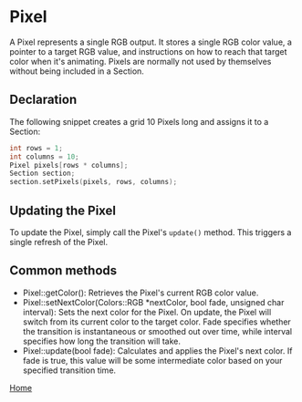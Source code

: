 # Pixel
A Pixel represents a single RGB output. It stores a single RGB color value, a pointer to a target RGB value, and instructions on how to reach that target color when it's animating. Pixels are normally not used by themselves without being included in a Section.

## Declaration
The following snippet creates a grid 10 Pixels long and assigns it to a Section:
```c++
int rows = 1;
int columns = 10;
Pixel pixels[rows * columns];
Section section;
section.setPixels(pixels, rows, columns);
```

## Updating the Pixel
To update the Pixel, simply call the Pixel's `update()` method. This triggers a single refresh of the Pixel.

## Common methods
* Pixel::getColor(): Retrieves the Pixel's current RGB color value.
* Pixel::setNextColor(Colors::RGB \*nextColor, bool fade, unsigned char interval): Sets the next color for the Pixel. On update, the Pixel will switch from its current color to the target color. Fade specifies whether the transition is instantaneous or smoothed out over time, while interval specifies how long the transition will take.
* Pixel::update(bool fade): Calculates and applies the Pixel's next color. If fade is true, this value will be some intermediate color based on your specified transition time.

[Home](Readme.md)
